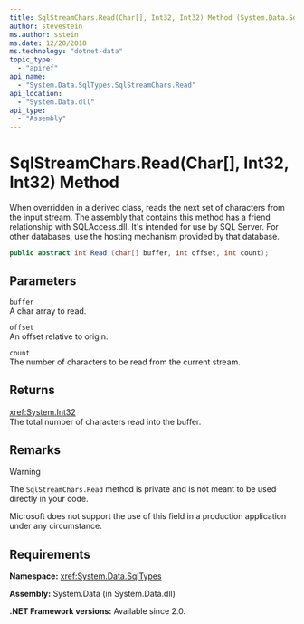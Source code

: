 ```yaml
---
title: SqlStreamChars.Read(Char[], Int32, Int32) Method (System.Data.SqlTypes)
author: stevestein
ms.author: sstein
ms.date: 12/20/2018
ms.technology: "dotnet-data"
topic_type:
  - "apiref"
api_name:
  - "System.Data.SqlTypes.SqlStreamChars.Read"
api_location:
  - "System.Data.dll"
api_type:
  - "Assembly"
---
```

# SqlStreamChars.Read(Char[], Int32, Int32) Method

When overridden in a derived class, reads the next set of characters from the input stream. The assembly that contains this method has a friend relationship with SQLAccess.dll. It's intended for use by SQL Server. For other databases, use the hosting mechanism provided by that database.

```csharp
public abstract int Read (char[] buffer, int offset, int count);
```

## Parameters

`buffer`\
A char array to read.

`offset`\
An offset relative to origin.

`count`\
The number of characters to be read from the current stream.

## Returns

<xref:System.Int32>\
The total number of characters read into the buffer.

## Remarks

> [!WARNING]
> The `SqlStreamChars.Read` method is private and is not meant to be used directly in your code.
>
> Microsoft does not support the use of this field in a production application under any circumstance.

## Requirements

**Namespace:** <xref:System.Data.SqlTypes>

**Assembly:** System.Data (in System.Data.dll)

**.NET Framework versions:** Available since 2.0.

